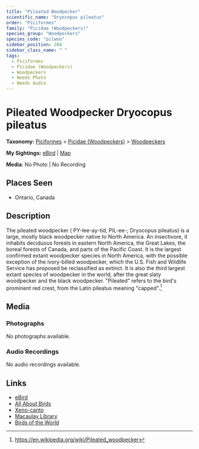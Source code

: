 ```yaml
---
title: "Pileated Woodpecker"
scientific_name: "Dryocopus pileatus"
order: "Piciformes"
family: "Picidae (Woodpeckers)"
species_group: "Woodpeckers"
species_code: "pilwoo"
sidebar_position: 284
sidebar_class_name: " "
tags: 
  - Piciformes
  - Picidae (Woodpeckers)
  - Woodpeckers
  - Needs Photo
  - Needs Audio
---
```


# Pileated Woodpecker <span className='sci_name'>Dryocopus pileatus</span>

**Taxonomy:** [Piciformes](/tags/piciformes) > [Picidae (Woodpeckers)](/tags/picidae-woodpeckers) > [Woodpeckers](/tags/woodpeckers)

**My Sightings:** [eBird](https://ebird.org/lifelist?r=world&time=life&spp=pilwoo) | [Map](/map?species_code=pilwoo)

**Media**: No Photo | No Recording

## Places Seen

* Ontario, Canada

## Description
The pileated woodpecker ( PY-lee-ay-tid, PIL-ee-; Dryocopus pileatus) is a large, mostly black woodpecker native to North America. An insectivore, it inhabits deciduous forests in eastern North America, the Great Lakes, the boreal forests of Canada, and parts of the Pacific Coast. It is the largest confirmed extant woodpecker species in North America, with the possible exception of the ivory-billed woodpecker, which the U.S. Fish and Wildlife Service has proposed be reclassified as extinct. It is also the third largest extant species of woodpecker in the world, after the great slaty woodpecker and the black woodpecker. "Pileated" refers to the bird's prominent red crest, from the Latin pileatus meaning "capped".[^1]

[^1]: https://en.wikipedia.org/wiki/Pileated_woodpecker

## Media
### Photographs
No photographs available.

### Audio Recordings
No audio recordings available.

## Links
* [eBird](https://ebird.org/species/pilwoo) 
* [All About Birds](https://www.allaboutbirds.org/guide/pilwoo) 
* [Xeno-canto](https://www.xeno-canto.org/species/dryocopus-pileatus) 
* [Macaulay Library](https://search.macaulaylibrary.org/catalog?taxonCode=pilwoo&sort=rating_rank_desc)
* [Birds of the World](https://birdsoftheworld.org/bow/species/pilwoo)
